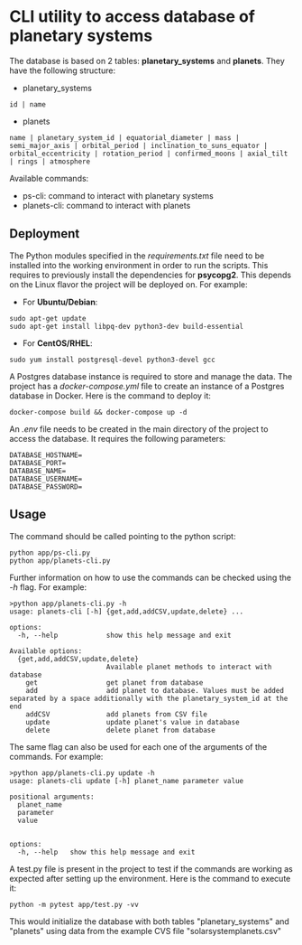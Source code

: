 # CLI utility to access database of planetary systems
The database is based on 2 tables: **planetary_systems** and **planets**. They have the following structure:
- planetary_systems
```
id | name
```
- planets
```
name | planetary_system_id | equatorial_diameter | mass | semi_major_axis | orbital_period | inclination_to_suns_equator | orbital_eccentricity | rotation_period | confirmed_moons | axial_tilt | rings | atmosphere
```

Available commands:
- ps-cli: command to interact with planetary systems
- planets-cli: command to interact with planets

## Deployment
The Python modules specified in the _requirements.txt_ file need to be installed into the working environment in order to run the scripts. This requires to previously install the dependencies for **psycopg2**. This depends on the Linux flavor the project will be deployed on. For example:
- For **Ubuntu/Debian**:
```
sudo apt-get update
sudo apt-get install libpq-dev python3-dev build-essential
```
- For **CentOS/RHEL**:
```
sudo yum install postgresql-devel python3-devel gcc
```

A Postgres database instance is required to store and manage the data. The project has a _docker-compose.yml_ file to create an instance of a Postgres database in Docker. Here is the command to deploy it: 
```
docker-compose build && docker-compose up -d
```

An _.env_ file needs to be created in the main directory of the project to access the database. It requires the following parameters:
```
DATABASE_HOSTNAME=
DATABASE_PORT=
DATABASE_NAME=
DATABASE_USERNAME=
DATABASE_PASSWORD=
```

## Usage
The command should be called pointing to the python script:
```
python app/ps-cli.py
python app/planets-cli.py
```

Further information on how to use the commands can be checked using the _-h_ flag. For example:
```
>python app/planets-cli.py -h
usage: planets-cli [-h] {get,add,addCSV,update,delete} ...

options:
  -h, --help            show this help message and exit

Available options:
  {get,add,addCSV,update,delete}
                        Available planet methods to interact with database
    get                 get planet from database
    add                 add planet to database. Values must be added separated by a space additionally with the planetary_system_id at the end
    addCSV              add planets from CSV file
    update              update planet's value in database
    delete              delete planet from database
```

The same flag can also be used for each one of the arguments of the commands. For example:
```
>python app/planets-cli.py update -h
usage: planets-cli update [-h] planet_name parameter value

positional arguments:
  planet_name
  parameter
  value


options:
  -h, --help   show this help message and exit
```

A test.py file is present in the project to test if the commands are working as expected after setting up the environment. Here is the command to execute it:
```
python -m pytest app/test.py -vv
```
This would initialize the database with both tables "planetary_systems" and "planets" using data from the example CVS file "solarsystemplanets.csv"
